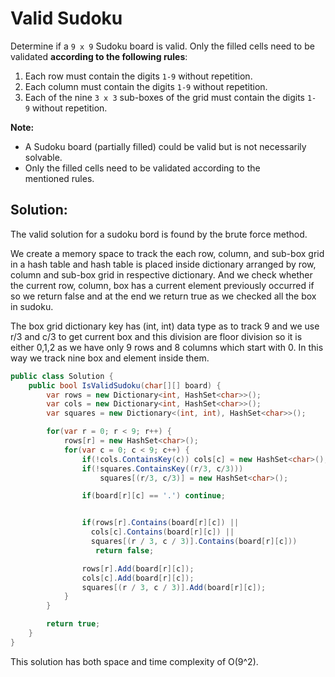 # Valid Sudoku

Determine if a `9 x 9` Sudoku board is valid. Only the filled cells need to be validated **according to the following rules**:

1. Each row must contain the digits `1-9` without repetition.
2. Each column must contain the digits `1-9` without repetition.
3. Each of the nine `3 x 3` sub-boxes of the grid must contain the digits `1-9` without repetition.

**Note:**

- A Sudoku board (partially filled) could be valid but is not necessarily solvable.
- Only the filled cells need to be validated according to the mentioned rules.

## Solution:

The valid solution for a sudoku bord is found by the brute force method.

We create a memory space to track the each row, column, and sub-box grid in a hash table and hash table is placed inside dictionary arranged by row, column and sub-box grid in respective dictionary. And we check whether the current row, column, box has a current element previously occurred if so we return false and at the end we return true as we checked all the box in sudoku. 

The box grid dictionary key has (int, int) data type as to track 9 and we use r/3 and c/3 to get current box and this division are floor division so it is either 0,1,2 as we have only 9 rows and 8 columns which start with 0. In this way we track nine box and element inside them.

```csharp
public class Solution {
    public bool IsValidSudoku(char[][] board) {
        var rows = new Dictionary<int, HashSet<char>>();        
        var cols = new Dictionary<int, HashSet<char>>();
        var squares = new Dictionary<(int, int), HashSet<char>>();

        for(var r = 0; r < 9; r++) {
            rows[r] = new HashSet<char>();
            for(var c = 0; c < 9; c++) {
                if(!cols.ContainsKey(c)) cols[c] = new HashSet<char>();
                if(!squares.ContainsKey((r/3, c/3))) 
                    squares[(r/3, c/3)] = new HashSet<char>();

                if(board[r][c] == '.') continue;


                if(rows[r].Contains(board[r][c]) ||
                  cols[c].Contains(board[r][c]) || 
                  squares[(r / 3, c / 3)].Contains(board[r][c]))
                   return false;

                rows[r].Add(board[r][c]);
                cols[c].Add(board[r][c]);
                squares[(r / 3, c / 3)].Add(board[r][c]);
            }
        }

        return true;
    }
}
```

This solution has both space and time complexity of  O(9^2). 
